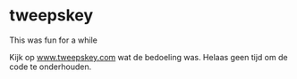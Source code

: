 tweepskey
=========

This was fun for a while

Kijk op www.tweepskey.com wat de bedoeling was. Helaas geen tijd om de code te onderhouden. 
